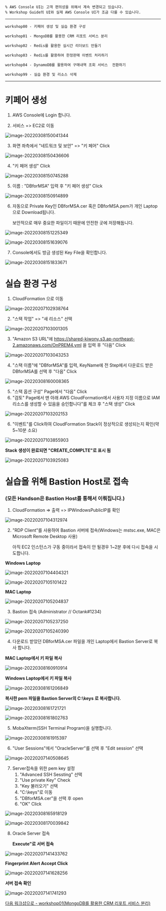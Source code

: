 ```
% AWS Console UI는 고객 편의성을 위해서 계속 변경되고 있습니다. 
% Workshop Guide의 UI와 실제 AWS Console UI가 조금 다를 수 있습니다.
```

---

```
workshop00 - 키페어 생성 및 실습 환경 구성

workshop01 - MongoDB를 활용한 CRM 리포트 서비스 분리

workshop02 - Redis를 활용한 실시간 리더보드 만들기

workshop03 - Redis를 활용하여 한정판매 이벤트 처리하기

workshop04 - DynamoDB를 활용하여 구매내역 조회 서비스  전환하기

workshop99 - 실습 환경 및 리소스 삭제
```

---

# 키페어 생성

1. AWS Console에 Login 합니다.

2. 서비스 => EC2로 이동

![image-20220308150041344](images/image-20220308150041344.png)



3. 화면 좌측에서 "네트워크 및 보안" => "키 페어" Click

![image-20220308150436606](images/image-20220308150436606.png)



4. "키 페어 생성" Click

![image-20220308150745288](images/image-20220308150745288.png)



5. 이름 : "DBforMSA" 입력 후 "키 페어 생성" Click

![image-20220308150914899](images/image-20220308150914899.png)



6. 자동으로 Private Key인 DBforMSA.cer 혹은 DBforMSA.pem가 개인 Laptop으로 Download됩니다. 

   보안적으로 매우 중요한 파일이기 때문에 안전한 곳에 저장해둡니다.

![image-20220308151225349](images/image-20220308151225349.png)



![image-20220308151639076](images/image-20220308151639076.png)

7. Console에서도 방금 생성된 Key File을 확인합니다.

![image-20220308151833671](images/image-20220308151833671.png)

# 실습 환경 구성

1. CloudFormation 으로 이동

![image-20220207102938764](images/image-20220207102938764.png)



2. "스택 작업" => "새 리소스" 선택

![image-20220207103001305](images/image-20220207103001305.png)



3. "Amazon S3 URL"에 https://shared-kiwony.s3.ap-northeast-2.amazonaws.com/OnPREM4.yml 을 입력 후 "다음" Click

![image-20220207103043253](images/image-20220207103043253.png)



4. "스택 이름"에 "DBforMSA"를 입력, KeyName에 전 Step에서 다운로드 받은 DBforMSA를 선택 후 "다음" Click

![image-20220308160008365](images/image-20220308160008365.png)



5. "스택 옵션 구성" Page에서 "다음" Click
5. "검토" Page에서 맨 아래 AWS CloudFormation에서 사용자 지정 이름으로 IAM 리소스를 생성할 수 있음을 승인합니다"를 체크 후 "스택 생성" Click

![image-20220207103202153](images/image-20220207103202153.png)



6. "이벤트"를 Click하여 CloudFormation Stack이 정상적으로 생성되는지 확인(약 5~10분 소요)

![image-20220207103855903](images/image-20220207103855903.png)



**Stack 생성이 완료되면 "CREATE_COMPLTE"로 표시 됨**

![image-20220207103925083](images/image-20220207103925083.png)



# 실습을 위해 Bastion Host로 접속

### (모든 Handson은 Bastion Host를 통해서 이뤄집니다.)



1. CloudFormation => 출력 => IPWindowsPublicIP를 확인

![image-20220207104312974](images/image-20220207104312974.png)



2. "RDP Client"를 사용하여 Bastion 서버에 접속(Windows는 mstsc.exe, MAC은 Microsoft Remote Desktop 사용)

   아직 EC2 인스턴스가 구동 중이라서 접속이 안 될경우 1~2분 후에 다시 접속을 시도합니다.

**Windows Laptop**

![image-20220207104404321](images/image-20220207104404321.png)

![image-20220207105101422](images/image-20220207105101422.png)



**MAC Laptop**

![image-20220207105204837](images/image-20220207105204837.png)



3. Bastion 접속 (Administrator // Octank#1234)

![image-20220207105237250](images/image-20220207105237250.png)



![image-20220207105240390](images/image-20220207105240390.png)



4. 다운로드 받았던 DBforMSA.cer 파일을 개인 Laptop에서 Bastion Server로 복사 합니다.

**MAC Laptop에서 키 파일 복사**

![image-20220308160910914](images/image-20220308160910914.png)



**Windows Laptop에서 키 파일 복사**

![image-20220308161206849](images/image-20220308161206849.png)



**복사한 pem 파일을 Bastion Server의 C:\keys 로 복사합니다.**



![image-20220308161721721](images/image-20220308161721721.png)

![image-20220308161802763](images/image-20220308161802763.png)



5. MobaXterm(SSH Terminal Program)을 실행합니다.

![image-20220308161915397](images/image-20220308161915397.png)





6. "User Sessions"에서 "OracleServer"를 선택 후 "Edit session" 선택

![image-20220207140508645](images/image-20220207140508645.png)



7. Server접속을 위한 pem key 설정
   1. "Advanced SSH Sessting" 선택
   2. "Use private Key" Check
   3. "Key 불러오기" 선택
   4. "C:\keys"로 이동
   5. "DBforMSA.cer"을 선택 후 open
   6. "OK" Click

![image-20220308165918129](images/image-20220308165918129.png)



![image-20220308170039842](images/image-20220308170039842.png)



8. Oracle Server 접속

   **Execute"로 서버 접속**

![image-20220207141433762](images/image-20220207141433762.png)

**Fingerprint Alert Accept Click**

![image-20220207141628256](images/image-20220207141628256.png)



**서버 접속 확인**

![image-20220207141741293](images/image-20220207141741293.png)





[다음 워크샵으로 - workshop01(MongoDB를 활용한 CRM 리포트 서비스 분리) ](../workshop01/workshop01.md) 
